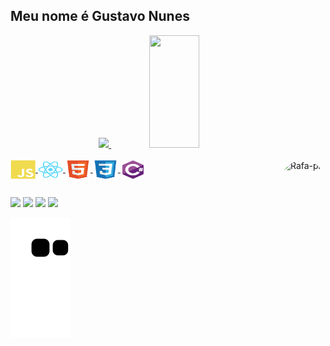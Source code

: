 ## Meu nome é Gustavo Nunes
<div align="center">
  <a href="https://github.com/Nunesxntj">
  <img height="180em" src="https://github-readme-stats.vercel.app/api?username=Nunesxntj&show_icons=true&theme=dark&include_all_commits=true&count_private=true"/>
  <img height="180em", width="40%" src="https://github-readme-stats.vercel.app/api/top-langs/?username=Nunesxntj&layout=compact&langs_count=7&theme=dark"/>
</div>
<div style="display: inline_block"><br>
  <img align="center" alt="Rafa-Js" height="30" width="40" src="https://raw.githubusercontent.com/devicons/devicon/master/icons/javascript/javascript-plain.svg">
  <img align="center" alt="Rafa-React" height="30" width="40" src="https://raw.githubusercontent.com/devicons/devicon/master/icons/react/react-original.svg">
  <img align="center" alt="Rafa-HTML" height="30" width="40" src="https://raw.githubusercontent.com/devicons/devicon/master/icons/html5/html5-original.svg">
  <img align="center" alt="Rafa-CSS" height="30" width="40" src="https://raw.githubusercontent.com/devicons/devicon/master/icons/css3/css3-original.svg">
  <img align="center" alt="Rafa-Csharp" height="30" width="40" src="https://raw.githubusercontent.com/devicons/devicon/master/icons/csharp/csharp-original.svg">
  <img align="right" alt="Rafa-pic" height="150" style="border-radius:50px;" src="https://instagram.fcgh2-1.fna.fbcdn.net/v/t51.2885-19/267953195_615618266448242_7151270918909418472_n.jpg?stp=dst-jpg_s150x150&_nc_ht=instagram.fcgh2-1.fna.fbcdn.net&_nc_cat=102&_nc_ohc=4uoOHAE0Y88AX_v7Y-z&edm=AOQ1c0wBAAAA&ccb=7-5&oh=00_AT_GTukHLJc3JsBULK1BDqx9DcXKw_mfnN-iE_pAxzFoyQ&oe=6338C1D8&_nc_sid=8fd12b">
</div>
  
  ##
 
<div> 
  <a href="https://www.instagram.com/guuh.nunes17/" target="_blank"><img src="https://img.shields.io/badge/-Instagram-%23E4405F?style=for-the-badge&logo=instagram&logoColor=white" target="_blank"></a>
 	<a href="https://www.twitch.tv/nunesxntj/about" target="_blank"><img src="https://img.shields.io/badge/Twitch-9146FF?style=for-the-badge&logo=twitch&logoColor=white" target="_blank"></a>
  <a href = "guuhnunes7@gmail.com"><img src="https://img.shields.io/badge/-Gmail-%23333?style=for-the-badge&logo=gmail&logoColor=white" target="_blank"></a>
  <a href="https://www.linkedin.com/in/gustavo-nunes-36292324b/" target="_blank"><img src="https://img.shields.io/badge/-LinkedIn-%230077B5?style=for-the-badge&logo=linkedin&logoColor=white" target="_blank"></a> 
 
  ![Snake animation](https://github.com/rafaballerini/rafaballerini/blob/output/github-contribution-grid-snake.svg)
 
</div>
